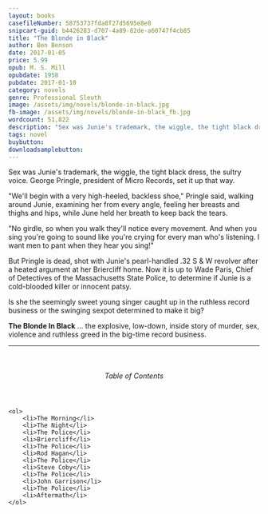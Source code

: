 ```yaml
---
layout: books
casefileNumber: 58753737fda8f27d5695e8e8
snipcart-guid: b4426283-d707-4a89-82de-a60747f4cb85
title: "The Blonde in Black"
author: Ben Benson
date: 2017-01-05
price: 5.99
opub: M. S. Mill
opubdate: 1958
pubdate: 2017-01-10
category: novels
genre: Professional Sleuth
image: /assets/img/novels/blonde-in-black.jpg
fb-image: /assets/img/novels/blonde-in-black_fb.jpg
wordcount: 51,822
description: "Sex was Junie's trademark, the wiggle, the tight black dress, the sultry voice. But now George Pringle, president of Micro Records, is dead &hellip; did Junie hit a sour note and kill the man who made her singing career?"
tags: novel
buybutton: 
downloadsamplebutton: 
---
```


Sex was Junie's trademark, the wiggle, the tight black dress, the sultry voice. George Pringle, president of Micro Records, set it up that way.

"We'll begin with a very high-heeled, backless shoe," Pringle said, walking around Junie, examining her from every angle, feeling her breasts and thighs and hips, while June held her breath to keep back the tears.

"No girdle, so when you walk they'll notice every movement. And when you sing you're going to sound like you're crying for every man who's listening. I want men to pant when they hear you sing!\"

But Pringle is dead, shot with Junie's pearl-handled .32 S & W revolver after a heated argument at her Briercliff home. Now it is up to Wade Paris, Chief of Detectives of the Massachusetts State Police, to determine if Junie is a cold-blooded killer or innocent patsy.

Is she the seemingly sweet young singer caught up in the ruthless record business or the swinging sexpot determined to make it big?

**The Blonde In Black** ... the explosive, low-down, inside story of murder, sex, violence and ruthless greed in the big-time record business.

<hr>
<br>

<div class="toc">
	<header>
		<h6>Table of Contents</h6>
	</header>

	<ol>
		<li>The Morning</li>
		<li>The Night</li>
		<li>The Police</li>
		<li>Briercliff</li>
		<li>The Police</li>
		<li>Rod Hagan</li>
		<li>The Police</li>
		<li>Steve Coby</li>
		<li>The Police</li>
		<li>John Garrison</li>
		<li>The Police</li>
		<li>Aftermath</li>
	</ol>
</div>
